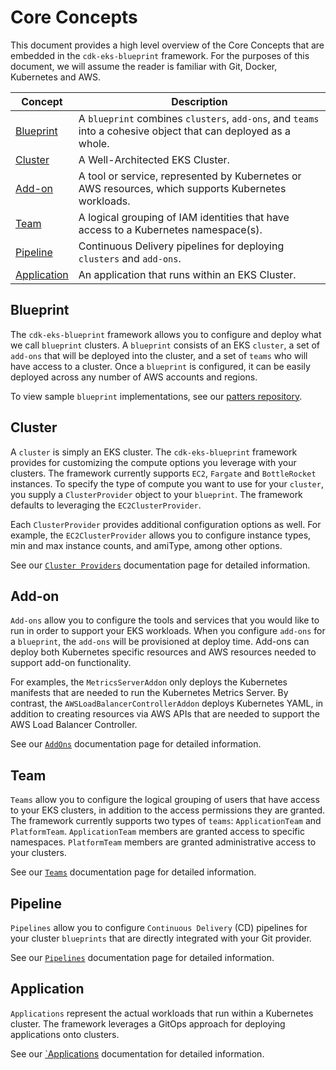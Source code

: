 # Core Concepts

This document provides a high level overview of the Core Concepts that are embedded in the `cdk-eks-blueprint` framework. For the purposes of this document, we will assume the reader is familiar with Git, Docker, Kubernetes and AWS. 

| Concept       | Description                                                           |     
|---------------|-----------------------------------------------------------------------|
| [Blueprint](##Blueprint) | A `blueprint` combines `clusters`, `add-ons`, and `teams` into a cohesive object that can deployed as a whole. |                             
| [Cluster](##Cluster) | A Well-Architected EKS Cluster. |
| [Add-on](##Add-on) | A tool or service, represented by Kubernetes or AWS resources, which supports Kubernetes workloads. |
| [Team](##Team) | A logical grouping of IAM identities that have access to a Kubernetes namespace(s). |
| [Pipeline](##Pipeline) | Continuous Delivery pipelines for deploying `clusters` and `add-ons`. |
| [Application](##Application) | An application that runs within an EKS Cluster. |

## Blueprint 

The `cdk-eks-blueprint` framework allows you to configure and deploy what we call `blueprint` clusters. A `blueprint` consists of an EKS `cluster`, a set of `add-ons` that will be deployed into the cluster, and a set of `teams` who will have access to a cluster. Once a `blueprint` is configured, it can be easily deployed across any number of AWS accounts and regions. 

To view sample `blueprint` implementations, see our [patters repository](https://github.com/aws-samples/ssp-eks-patterns). 

## Cluster

A `cluster` is simply an EKS cluster. The `cdk-eks-blueprint` framework provides for customizing the compute options you leverage with your clusters. The framework currently supports `EC2`, `Fargate` and `BottleRocket` instances. To specify the type of compute you want to use for your `cluster`, you supply a `ClusterProvider` object to your `blueprint`. The framework defaults to leveraging the `EC2ClusterProvider`.

Each `ClusterProvider` provides additional configuration options as well. For example, the `EC2ClusterProvider` allows you to configure instance types, min and max instance counts, and amiType, among other options. 

See our [`Cluster Providers`](./cluster-providers) documentation page for detailed information. 

## Add-on

`Add-ons` allow you to configure the tools and services that you would like to run in order to support your EKS workloads. When you configure `add-ons` for a `blueprint`, the `add-ons` will be provisioned at deploy time. Add-ons can deploy both Kubernetes specific resources and AWS resources needed to support add-on functionality. 

For examples, the `MetricsServerAddon` only deploys the Kubernetes manifests that are needed to run the Kubernetes Metrics Server. By contrast, the `AWSLoadBalancerControllerAddon` deploys Kubernetes YAML, in addition to creating resources via AWS APIs that are needed to support the AWS Load Balancer Controller. 

See our [`AddOns`](./add-ons) documentation page for detailed information. 

## Team 

`Teams` allow you to configure the logical grouping of users that have access to your EKS clusters, in addition to the access permissions they are granted. The framework currently supports two types of `teams`: `ApplicationTeam` and `PlatformTeam`. `ApplicationTeam` members are granted access to specific namespaces. `PlatformTeam` members are granted administrative access to your clusters. 

See our [`Teams`](./teams) documentation page for detailed information. 

## Pipeline

`Pipelines` allow you to configure `Continuous Delivery` (CD) pipelines for your cluster `blueprints` that are directly integrated with your Git provider.

See our [`Pipelines`](./pipelines) documentation page for detailed information. 

## Application

`Applications` represent the actual workloads that run within a Kubernetes cluster. The framework leverages a GitOps approach for deploying applications onto clusters. 

See our [`Applications](./applications) documentation for detailed information.